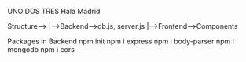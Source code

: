 UNO DOS TRES Hala Madrid


Structure-->
|-->Backend-->db.js, server.js
|-->Frontend-->Components

Packages in Backend
npm init
npm i express
npm i body-parser
npm i mongodb
npm i cors
